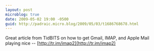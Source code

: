 ```yaml
---
layout: post
microblog: true
date: 2009-05-02 19:00 -0500
guid: http://padraic.micro.blog/2009/05/03/t1686768678.html
---
```

Great article from TidBITS on how to get Gmail, IMAP, and Apple Mail playing nice -- [http://tr.im/imap2](http://tr.im/imap2)
